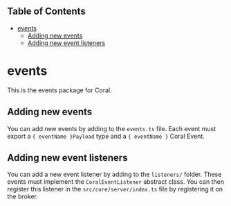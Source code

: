 <!-- START doctoc generated TOC please keep comment here to allow auto update -->
<!-- DON'T EDIT THIS SECTION, INSTEAD RE-RUN doctoc TO UPDATE -->
## Table of Contents

- [events](#events)
  - [Adding new events](#adding-new-events)
  - [Adding new event listeners](#adding-new-event-listeners)

<!-- END doctoc generated TOC please keep comment here to allow auto update -->

# events

This is the events package for Coral.

## Adding new events

You can add new events by adding to the `events.ts` file. Each event must export
a `{ eventName }Payload` type and a `{ eventName }` Coral Event.

## Adding new event listeners

You can add a new event listener by adding to the `listeners/` folder. These
events must implement the `CoralEventListener` abstract class. You can then
register this listener in the `src/core/server/index.ts` file by registering
it on the broker.
